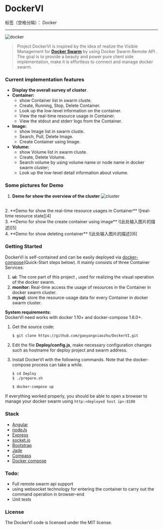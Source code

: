 # DockerVI

标签（空格分隔）： Docker

---
![docker][1]
> Project DockerVI is inspired by the idea of realize the Visible Management for **[Docker Swarm][2]** by using Docker Swarm Remote API . The goal is to provide a beauty and power pure client side implementation,  make  it is effortless to connect and manage docker swarm.


### Current implementation features
* **Display the overall survey of cluster**.
* **Container:**
    * show Container list in swarm cluste.
    * Create, Running, Stop, Delete Container.
    * Look up the low-level information on the container.
    * View the real-time resource usage in Container.
    * View the stdout and stderr logs from the Container.
* **Image:**
    * show Image list in swarm cluste.
    * Search, Pull, Delete Image.
    * Create Container using Image.
* **Volume:**
    * show Volume list in swarm cluste.
    * Create, Delete Volume.
    * Search volume by using volume name or  node name in docker swarm cluster;
    * Look up the low-level detail information about volume.

### Some pictures for Demo
1. **Demo for show the overview of the cluster**
![cluster][3]
<br/>
2. **Demo for show the real-time resource usages in Container**
![real-time resource state][4]
<br/>
3. **Demo for show the create container using image**
![此处输入图片的描述][5]
<br/>
4. **Demo for show deleting container**
![此处输入图片的描述][6]
<br/>


### Getting Started
DockerVI is self-contained and can be easily deployed via [docker-compose][7](Quick-Start steps below).
It mainly consists of three Container Services:
1. **ui:** The core part of this project , used for realizing the visual operation of the docker swarm.
2. **monitor:** Real-time access  the usage of resources in the Container in docker swarm cluster.
3. **mysql:** store the resource-usage data for every Container in docker swarm cluster.

**System requirements:**  
DockerVI need works with docker 1.10+ and docker-compose 1.6.0+.

1. Get the source code:

    ```sh
    $ git clone https://github.com/gaoyangxiaozhu/DockerVI.git
    ```
2. Edit the file **Deploy/config.js**, make necessary configuration changes such as hostname for deploy project and swarm address.

3. Install DockerVI with the following commands. Note that the docker-compose process can take a while.
    ```sh
    $ cd Deploy
    $ ./prepare.sh

    $ docker-compose up
    ```

If everything worked properly, you should be able to open a browser to manage your docker swarm using
    `http:<deployed host ip>:8100`



### Stack
* [Angular](https://github.com/angular/angular.js)
* [nodeJs](https://nodejs.org/en/)
* [Express](https://github.com/expressjs/express/)
* [socket.io](https://github.com/socketio/socket.io/)
*  [Bootstrap](http://getbootstrap.com/)
* [Jade](http://jade-lang.com/)
* [Compass](http://compass-style.org/)
* [Docker compose](https://docs.docker.com/compose/overview/)


### Todo:
* Full remote swarm api support
* using websocket technology for entering the container to carry out the command operation  in browser-end
* Unit tests


### License
The DockerVI code is licensed under the MIT license.


  [1]: http://o9dop9y2w.bkt.clouddn.com/docker.png
  [2]: https://docs.docker.com/engine/swarm/
  [3]: http://o9dop9y2w.bkt.clouddn.com/cluster.png
  [4]: http://o9dop9y2w.bkt.clouddn.com/realTimeResourceState.png
  [5]: http://o9dop9y2w.bkt.clouddn.com/containerCreate.png
  [6]: http://o9dop9y2w.bkt.clouddn.com/deleteContainer.png
  [7]: https://docs.docker.com/compose/overview/

